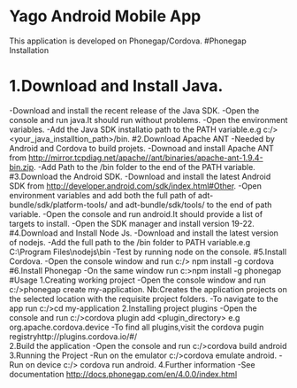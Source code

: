 # Yago Android Mobile App
This application is developed on Phonegap/Cordova.
#Phonegap Installation

# 1.Download and Install Java.
  -Download and install the recent release of the Java SDK.
  -Open the console and run java.It should run without problems.
  -Open the environment variables.
  -Add the Java SDK installatio path to the PATH variable.e.g c:/><your_java_installtion_path>/bin.
 #2.Download Apache ANT
  -Needed by Android and Cordova to build projets.
  -Downoad and install Apache ANT from  http://mirror.tcpdiag.net/apache//ant/binaries/apache-ant-1.9.4-bin.zip.
  -Add Path to the /bin folder to the end of the PATH variable.
#3.Download the Android SDK.
  -Download and install the latest Android SDK from http://developer.android.com/sdk/index.html#Other.
  -Open environment variables and add both the full path of adt-bundle/sdk/platform-tools/ and adt-bundle/sdk/tools/ to the end    of path variable.
  -Open the console and run android.It should provide a list of targets to install.
  -Open the SDK manager and install version 19-22.
 #4.Download and Install Node Js.
   -Download and install the latest version of nodejs.
   -Add the full path to the /bin folder to PATH variable.e.g C:\Program Files\nodejs\bin
   -Test by running node on the console.
  #5.Install Cordova.
    -Open the console window and run
       c:/> npm install -g cordova
  #6.Install Phonegap
     -On the same window run
        c:\>npm install -g phonegap
#Usage
  1.Creating working project
    -Open the console window and run
      c:/>phonegap create my-application.
      Nb:Creates the application projects on the selected location with the requisite project folders. 
    -To navigate to the app run
       c:/>cd my-application
  2.Installing project plugins
    -Open the console and run
      c:/>cordova plugin add <plugin_directory> e.g org.apache.cordova.device
    -To find all plugins,visit the cordova pugin registryhttp://plugins.cordova.io/#/  
  2.Build the application
    -Open the console and run
       c:/>cordova build android
  3.Running the Project
    -Run on the emulator
      c:/>cordova emulate android.
    -Run on device
      c:/> cordova run android. 
  4.Further information
    -See documentation http://docs.phonegap.com/en/4.0.0/index.html
        
  
   
